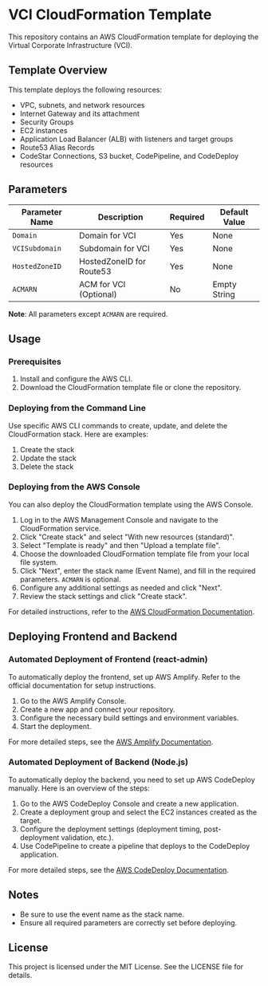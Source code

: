 # VCI CloudFormation Template

This repository contains an AWS CloudFormation template for deploying the Virtual Corporate Infrastructure (VCI).

## Template Overview

This template deploys the following resources:

- VPC, subnets, and network resources
- Internet Gateway and its attachment
- Security Groups
- EC2 instances
- Application Load Balancer (ALB) with listeners and target groups
- Route53 Alias Records
- CodeStar Connections, S3 bucket, CodePipeline, and CodeDeploy resources

## Parameters

| Parameter Name   | Description                  | Required | Default Value   |
| ---------------- | ---------------------------- | -------- | --------------- |
| `Domain`         | Domain for VCI               | Yes      | None            |
| `VCISubdomain`   | Subdomain for VCI            | Yes      | None            |
| `HostedZoneID`   | HostedZoneID for Route53     | Yes      | None            |
| `ACMARN`         | ACM for VCI (Optional)       | No       | Empty String    |

**Note**: All parameters except `ACMARN` are required.

## Usage

### Prerequisites

1. Install and configure the AWS CLI.
2. Download the CloudFormation template file or clone the repository.

### Deploying from the Command Line

Use specific AWS CLI commands to create, update, and delete the CloudFormation stack. Here are examples:

1. Create the stack
2. Update the stack
3. Delete the stack

### Deploying from the AWS Console

You can also deploy the CloudFormation template using the AWS Console.

1. Log in to the AWS Management Console and navigate to the CloudFormation service.
2. Click "Create stack" and select "With new resources (standard)".
3. Select "Template is ready" and then "Upload a template file".
4. Choose the downloaded CloudFormation template file from your local file system.
5. Click "Next", enter the stack name (Event Name), and fill in the required parameters. `ACMARN` is optional.
6. Configure any additional settings as needed and click "Next".
7. Review the stack settings and click "Create stack".

For detailed instructions, refer to the [AWS CloudFormation Documentation](https://docs.aws.amazon.com/AWSCloudFormation/latest/UserGuide/cfn-console-create-stack.html).

## Deploying Frontend and Backend

### Automated Deployment of Frontend (react-admin)

To automatically deploy the frontend, set up AWS Amplify. Refer to the official documentation for setup instructions.

1. Go to the AWS Amplify Console.
2. Create a new app and connect your repository.
3. Configure the necessary build settings and environment variables.
4. Start the deployment.

For more detailed steps, see the [AWS Amplify Documentation](https://docs.aws.amazon.com/amplify/).

### Automated Deployment of Backend (Node.js)

To automatically deploy the backend, you need to set up AWS CodeDeploy manually. Here is an overview of the steps:

1. Go to the AWS CodeDeploy Console and create a new application.
2. Create a deployment group and select the EC2 instances created as the target.
3. Configure the deployment settings (deployment timing, post-deployment validation, etc.).
4. Use CodePipeline to create a pipeline that deploys to the CodeDeploy application.

For more detailed steps, see the [AWS CodeDeploy Documentation](https://docs.aws.amazon.com/codedeploy/).

## Notes

- Be sure to use the event name as the stack name.
- Ensure all required parameters are correctly set before deploying.

## License

This project is licensed under the MIT License. See the LICENSE file for details.
